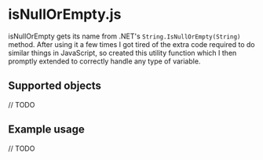 # isNullOrEmpty.js

isNullOrEmpty gets its name from .NET's `String.IsNullOrEmpty(String)` method. After using it a few times I got tired of the extra code required to do similar things in JavaScript, so created this utility function which I then promptly extended to correctly handle any type of variable.

## Supported objects

// TODO

## Example usage

// TODO
